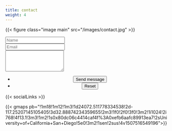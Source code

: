 ```yaml
---
title: contact
weight: 4
---
```


{{< figure class="image main" src="/images/contact.jpg" >}}

<form id="contactform" method="post" action="https://formspree.io/kwatme8@gmail.com"><div class="field half first">
  <input type="text" name="name" id="name" placeholder="Name">
</div><div class="field half">
  <input type="email" id="email" name="email" placeholder="Email">
</div><div class="field">
  <textarea name="message" id="message" rows="4" placeholder="Message">

</textarea>
</div><ul class="actions">
  <center>
  <li>
  <input type="submit" value="Send message" class="special">
</li>
  <li>
  <input type="reset" value="Reset">
</li>
</center>
</ul><input type="hidden" name="_next" value="?sent#formspree">
    <input type="hidden" name="_subject" value="Subject for your mail like new message">
    <input type="text" name="_gotcha" style="display:none"></form>

{{< socialLinks >}}

{{< gmaps pb="!1m18!1m12!1m3!1d24072.511778334538!2d-117.25207145105405!3d32.88874234359655!2m3!1f0!2f0!3f0!3m2!1i1024!2i768!4f13.1!3m3!1m2!1s0x80dc06c4414caf4f%3A0xefb6aafc89913ea7!2sUniversity+of+California+San+Diego!5e0!3m2!1sen!2sus!4v1507516549196">}}
